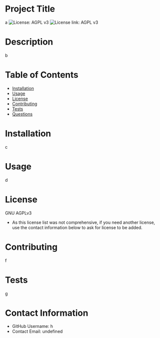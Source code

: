
# Project Title
a
![License: AGPL v3](https://img.shields.io/badge/License-AGPL%20v3-blue.svg)
![License link: AGPL v3](https://www.gnu.org/licenses/agpl-3.0)
# Description
b
# Table of Contents 
* [Installation](#Installation)
* [Usage](#Usage)
* [License](#Installation)
* [Contributing](#Contributing)
* [Tests](#Tests)
* [Questions](#Contact-Information)
  
# Installation
c
# Usage
d
# License 
GNU AGPLv3
* As this license list was not comprehensive, if you need another license, use the contact information below to ask for license to be added. 
# Contributing 
f
# Tests
g
# Contact Information 
* GitHub Username: h
* Contact Email: undefined
